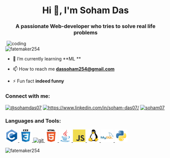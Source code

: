 
<h1 align="center">Hi 👋, I'm Soham Das</h1>
<h3 align="center">A passionate Web-developer who tries to solve real life problems</h3>

<img align="right" alt="coding" width="500" src="https://imgs.search.brave.com/Pol2HUhKANBiZmAKWkFBTajhrx1Nj7p8kiLaKZdJFic/rs:fit:800:600:1/g:ce/aHR0cHM6Ly9jZG4u/ZHJpYmJibGUuY29t/L3VzZXJzLzEwMTk4/NjQvc2NyZWVuc2hv/dHMvMzA3OTA5OS9j/b2RlbG9vcC5naWY.gif"> 

<p align="left"> <img src="https://komarev.com/ghpvc/?username=fatemaker254&label=Profile%20views&color=0e75b6&style=flat" alt="fatemaker254" /> </p>

- 🌱 I’m currently learning **ML **

- 📫 How to reach me **dassoham254@gmail.com**

- ⚡ Fun fact **indeed funny**

<h3 align="left">Connect with me:</h3>
<p align="left">
<a href="https://twitter.com/@sohamdas07" target="blank"><img align="center" src="https://raw.githubusercontent.com/rahuldkjain/github-profile-readme-generator/master/src/images/icons/Social/twitter.svg" alt="@sohamdas07" height="30" width="40" /></a>
<a href="https://linkedin.com/in/https://www.linkedin.com/in/soham-das07/" target="blank"><img align="center" src="https://raw.githubusercontent.com/rahuldkjain/github-profile-readme-generator/master/src/images/icons/Social/linked-in-alt.svg" alt="https://www.linkedin.com/in/soham-das07/" height="30" width="40" /></a>
<a href="https://www.leetcode.com/soham07" target="blank"><img align="center" src="https://raw.githubusercontent.com/rahuldkjain/github-profile-readme-generator/master/src/images/icons/Social/leet-code.svg" alt="soham07" height="30" width="40" /></a>
</p>

<h3 align="left">Languages and Tools:</h3>
<p align="left"> <a href="https://www.cprogramming.com/" target="_blank" rel="noreferrer"> <img src="https://raw.githubusercontent.com/devicons/devicon/master/icons/c/c-original.svg" alt="c" width="40" height="40"/> </a> <a href="https://www.w3schools.com/css/" target="_blank" rel="noreferrer"> <img src="https://raw.githubusercontent.com/devicons/devicon/master/icons/css3/css3-original-wordmark.svg" alt="css3" width="40" height="40"/> </a> <a href="https://git-scm.com/" target="_blank" rel="noreferrer"> <img src="https://www.vectorlogo.zone/logos/git-scm/git-scm-icon.svg" alt="git" width="40" height="40"/> </a> <a href="https://www.w3.org/html/" target="_blank" rel="noreferrer"> <img src="https://raw.githubusercontent.com/devicons/devicon/master/icons/html5/html5-original-wordmark.svg" alt="html5" width="40" height="40"/> </a> <a href="https://www.java.com" target="_blank" rel="noreferrer"> <img src="https://raw.githubusercontent.com/devicons/devicon/master/icons/java/java-original.svg" alt="java" width="40" height="40"/> </a> <a href="https://developer.mozilla.org/en-US/docs/Web/JavaScript" target="_blank" rel="noreferrer"> <img src="https://raw.githubusercontent.com/devicons/devicon/master/icons/javascript/javascript-original.svg" alt="javascript" width="40" height="40"/> </a> <a href="https://www.linux.org/" target="_blank" rel="noreferrer"> <img src="https://raw.githubusercontent.com/devicons/devicon/master/icons/linux/linux-original.svg" alt="linux" width="40" height="40"/> </a> <a href="https://www.mysql.com/" target="_blank" rel="noreferrer"> <img src="https://raw.githubusercontent.com/devicons/devicon/master/icons/mysql/mysql-original-wordmark.svg" alt="mysql" width="40" height="40"/> </a> <a href="https://www.python.org" target="_blank" rel="noreferrer"> <img src="https://raw.githubusercontent.com/devicons/devicon/master/icons/python/python-original.svg" alt="python" width="40" height="40"/> </a> </p>

<p><img align="center" src="https://github-readme-stats.vercel.app/api/top-langs?username=fatemaker254&show_icons=true&locale=en&layout=compact" alt="fatemaker254" /></p>


